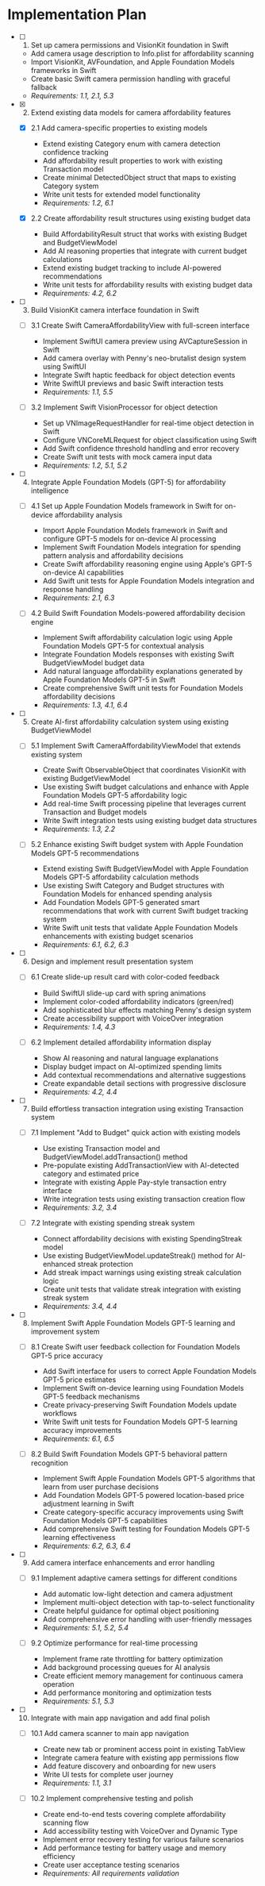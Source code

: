 # Implementation Plan

- [ ] 1. Set up camera permissions and VisionKit foundation in Swift
  - Add camera usage description to Info.plist for affordability scanning
  - Import VisionKit, AVFoundation, and Apple Foundation Models frameworks in Swift
  - Create basic Swift camera permission handling with graceful fallback
  - _Requirements: 1.1, 2.1, 5.3_

- [x] 2. Extend existing data models for camera affordability features
  - [x] 2.1 Add camera-specific properties to existing models
    - Extend existing Category enum with camera detection confidence tracking
    - Add affordability result properties to work with existing Transaction model
    - Create minimal DetectedObject struct that maps to existing Category system
    - Write unit tests for extended model functionality
    - _Requirements: 1.2, 6.1_

  - [x] 2.2 Create affordability result structures using existing budget data
    - Build AffordabilityResult struct that works with existing Budget and BudgetViewModel
    - Add AI reasoning properties that integrate with current budget calculations
    - Extend existing budget tracking to include AI-powered recommendations
    - Write unit tests for affordability results with existing budget data
    - _Requirements: 4.2, 6.2_

- [ ] 3. Build VisionKit camera interface foundation in Swift
  - [ ] 3.1 Create Swift CameraAffordabilityView with full-screen interface
    - Implement SwiftUI camera preview using AVCaptureSession in Swift
    - Add camera overlay with Penny's neo-brutalist design system using SwiftUI
    - Integrate Swift haptic feedback for object detection events
    - Write SwiftUI previews and basic Swift interaction tests
    - _Requirements: 1.1, 5.5_

  - [ ] 3.2 Implement Swift VisionProcessor for object detection
    - Set up VNImageRequestHandler for real-time object detection in Swift
    - Configure VNCoreMLRequest for object classification using Swift
    - Add Swift confidence threshold handling and error recovery
    - Create Swift unit tests with mock camera input data
    - _Requirements: 1.2, 5.1, 5.2_

- [ ] 4. Integrate Apple Foundation Models (GPT-5) for affordability intelligence
  - [ ] 4.1 Set up Apple Foundation Models framework in Swift for on-device affordability analysis
    - Import Apple Foundation Models framework in Swift and configure GPT-5 models for on-device AI processing
    - Implement Swift Foundation Models integration for spending pattern analysis and affordability decisions
    - Create Swift affordability reasoning engine using Apple's GPT-5 on-device AI capabilities
    - Add Swift unit tests for Apple Foundation Models integration and response handling
    - _Requirements: 2.1, 6.3_

  - [ ] 4.2 Build Swift Foundation Models-powered affordability decision engine
    - Implement Swift affordability calculation logic using Apple Foundation Models GPT-5 for contextual analysis
    - Integrate Foundation Models responses with existing Swift BudgetViewModel budget data
    - Add natural language affordability explanations generated by Apple Foundation Models GPT-5 in Swift
    - Create comprehensive Swift unit tests for Foundation Models affordability decisions
    - _Requirements: 1.3, 4.1, 6.4_

- [ ] 5. Create AI-first affordability calculation system using existing BudgetViewModel
  - [ ] 5.1 Implement Swift CameraAffordabilityViewModel that extends existing system
    - Create Swift ObservableObject that coordinates VisionKit with existing BudgetViewModel
    - Use existing Swift budget calculations and enhance with Apple Foundation Models GPT-5 affordability logic
    - Add real-time Swift processing pipeline that leverages current Transaction and Budget models
    - Write Swift integration tests using existing budget data structures
    - _Requirements: 1.3, 2.2_

  - [ ] 5.2 Enhance existing Swift budget system with Apple Foundation Models GPT-5 recommendations
    - Extend existing Swift BudgetViewModel with Apple Foundation Models GPT-5 affordability calculation methods
    - Use existing Swift Category and Budget structures with Foundation Models for enhanced spending analysis
    - Add Foundation Models GPT-5 generated smart recommendations that work with current Swift budget tracking system
    - Write Swift unit tests that validate Apple Foundation Models enhancements with existing budget scenarios
    - _Requirements: 6.1, 6.2, 6.3_

- [ ] 6. Design and implement result presentation system
  - [ ] 6.1 Create slide-up result card with color-coded feedback
    - Build SwiftUI slide-up card with spring animations
    - Implement color-coded affordability indicators (green/red)
    - Add sophisticated blur effects matching Penny's design system
    - Create accessibility support with VoiceOver integration
    - _Requirements: 1.4, 4.3_

  - [ ] 6.2 Implement detailed affordability information display
    - Show AI reasoning and natural language explanations
    - Display budget impact on AI-optimized spending limits
    - Add contextual recommendations and alternative suggestions
    - Create expandable detail sections with progressive disclosure
    - _Requirements: 4.2, 4.4_

- [ ] 7. Build effortless transaction integration using existing Transaction system
  - [ ] 7.1 Implement "Add to Budget" quick action with existing models
    - Use existing Transaction model and BudgetViewModel.addTransaction() method
    - Pre-populate existing AddTransactionView with AI-detected category and estimated price
    - Integrate with existing Apple Pay-style transaction entry interface
    - Write integration tests using existing transaction creation flow
    - _Requirements: 3.2, 3.4_

  - [ ] 7.2 Integrate with existing spending streak system
    - Connect affordability decisions with existing SpendingStreak model
    - Use existing BudgetViewModel.updateStreak() method for AI-enhanced streak protection
    - Add streak impact warnings using existing streak calculation logic
    - Create unit tests that validate streak integration with existing streak system
    - _Requirements: 3.4, 4.4_

- [ ] 8. Implement Swift Apple Foundation Models GPT-5 learning and improvement system
  - [ ] 8.1 Create Swift user feedback collection for Foundation Models GPT-5 price accuracy
    - Add Swift interface for users to correct Apple Foundation Models GPT-5 price estimates
    - Implement Swift on-device learning using Foundation Models GPT-5 feedback mechanisms
    - Create privacy-preserving Swift Foundation Models update workflows
    - Write Swift unit tests for Foundation Models GPT-5 learning accuracy improvements
    - _Requirements: 6.1, 6.5_

  - [ ] 8.2 Build Swift Foundation Models GPT-5 behavioral pattern recognition
    - Implement Swift Apple Foundation Models GPT-5 algorithms that learn from user purchase decisions
    - Add Foundation Models GPT-5 powered location-based price adjustment learning in Swift
    - Create category-specific accuracy improvements using Swift Foundation Models GPT-5 capabilities
    - Add comprehensive Swift testing for Foundation Models GPT-5 learning effectiveness
    - _Requirements: 6.2, 6.3, 6.4_

- [ ] 9. Add camera interface enhancements and error handling
  - [ ] 9.1 Implement adaptive camera settings for different conditions
    - Add automatic low-light detection and camera adjustment
    - Implement multi-object detection with tap-to-select functionality
    - Create helpful guidance for optimal object positioning
    - Add comprehensive error handling with user-friendly messages
    - _Requirements: 5.1, 5.2, 5.4_

  - [ ] 9.2 Optimize performance for real-time processing
    - Implement frame rate throttling for battery optimization
    - Add background processing queues for AI analysis
    - Create efficient memory management for continuous camera operation
    - Add performance monitoring and optimization tests
    - _Requirements: 5.1, 5.3_

- [ ] 10. Integrate with main app navigation and add final polish
  - [ ] 10.1 Add camera scanner to main app navigation
    - Create new tab or prominent access point in existing TabView
    - Integrate camera feature with existing app permissions flow
    - Add feature discovery and onboarding for new users
    - Write UI tests for complete user journey
    - _Requirements: 1.1, 3.1_

  - [ ] 10.2 Implement comprehensive testing and polish
    - Create end-to-end tests covering complete affordability scanning flow
    - Add accessibility testing with VoiceOver and Dynamic Type
    - Implement error recovery testing for various failure scenarios
    - Add performance testing for battery usage and memory efficiency
    - Create user acceptance testing scenarios
    - _Requirements: All requirements validation_
